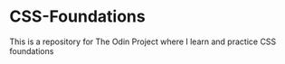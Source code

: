 # CSS-Foundations
This is a repository for The Odin Project
where I learn and practice CSS foundations
